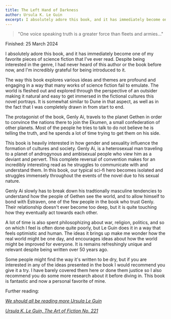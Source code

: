 ```yaml
---
title: The Left Hand of Darkness
author: Ursula K. Le Guin
excerpt: I absolutely adore this book, and it has immediately become one of my favorite pieces of science fiction that I've ever read.
---
```


<p><blockquote>"One voice speaking truth is a greater force than fleets and armies..."</blockquote></p>

Finished: 25 March 2024

I absolutely adore this book, and it has immediately become one of my favorite pieces of science fiction that I've ever read. Despite being interested in the genre, I had never heard of this author or the book before now, and I'm incredibly grateful for being introduced to it.

The way this book explores various ideas and themes are profound and engaging in a way that many works of science fiction fail to emulate. The world is fleshed out and explored through the perspective of an outsider making it natural and easy to get immersed in the fictional cultures this novel portrays. It is somewhat similar to Dune in that aspect, as well as in the fact that I was completely drawn in from start to end.

The protagonist of the book, Genly Ai, travels to the planet Gethen in order to convince the nations there to join the Ekumen, a small confederation of other planets. Most of the people he tries to talk to do not believe he is telling the truth, and he spends a lot of time trying to get them on his side.

This book is heavily interested in how gender and sexuality influence the formation of cultures and society. Genly Ai, is a heterosexual man traveling to a planet of androgynous and ambisexual people who view him as a deviant and pervert. This complete reversal of convention makes for an incredibly interesting read as he struggles to communicate with and understand them. In this book, our typical sci-fi hero becomes isolated and struggles immensely throughout the events of the novel due to his sexual nature.

Genly Ai slowly has to break down his tradtionally masculine tendencies to understand how the people of Gethen see the world, and to allow himself to bond with Estraven, one of the few people in the book who trust Genly. Their relationship doesn't ever become too deep, but it is quite touching how they eventually act towards each other.

A lot of time is also spent philosophizing about war, religion, politics, and so on which I feel is often done quite poorly, but Le Guin does it in a way that feels optimistic and human. The ideas it brings up make me wonder how the real world might be one day, and encourages ideas about how the world might be improved for everyone. It is remains refreshingly unique and relevant despite being written over 50 years ago.

Some people might find the way it's written to be dry, but if you are interested in any of the ideas presented in the book I would recommend you give it a try. I have barely covered them here or done them justice so I also recommend you do some more research about it before diving in. This book is fantastic and now a personal favorite of mine.

Further reading: 

[*We should all be reading more Ursula Le Guin*](https://theoutline.com/post/7886/ursula-le-guin-carrier-bag-theory)

[*Ursula K. Le Guin, The Art of Fiction No. 221*](https://www.theparisreview.org/interviews/6253/the-art-of-fiction-no-221-ursula-k-le-guin)
